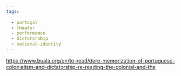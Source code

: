 ```yaml
---
tags:
  
  - portugal
  - theater
  - performance
  - dictatorship
  - national-identity
---
```

https://www.buala.org/en/to-read/dere-memorization-of-portuguese-colonialism-and-dictatorship-re-reading-the-colonial-and-the